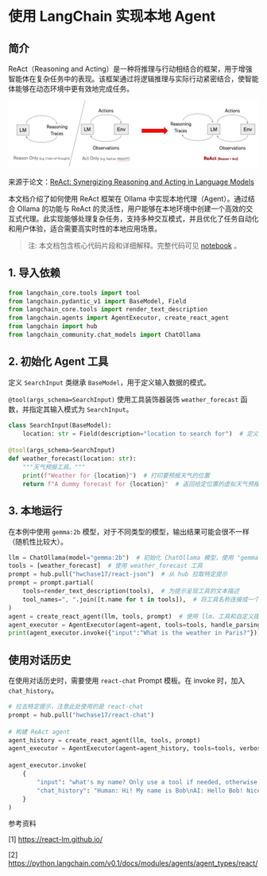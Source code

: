 # 使用 LangChain 实现本地 Agent

## 简介


ReAct（Reasoning and Acting）是一种将推理与行动相结合的框架，用于增强智能体在复杂任务中的表现。该框架通过将逻辑推理与实际行动紧密结合，使智能体能够在动态环境中更有效地完成任务。

![](../images/C7-5-1.png)

来源于论文：[ReAct: Synergizing Reasoning and Acting in Language Models](https://arxiv.org/abs/2210.03629)

本文档介绍了如何使用 ReAct 框架在 Ollama 中实现本地代理（Agent）。通过结合 Ollama 的功能与 ReAct 的灵活性，用户能够在本地环境中创建一个高效的交互式代理。此实现能够处理复杂任务，支持多种交互模式，并且优化了任务自动化和用户体验，适合需要高实时性的本地应用场景。

>注: 本文档包含核心代码片段和详细解释。完整代码可见 [notebook](https://github.com/datawhalechina/handy-ollama/blob/main/notebook/C7/LangChain_Agent/%E4%BD%BF%E7%94%A8LangChain%E5%AE%9E%E7%8E%B0%E6%9C%AC%E5%9C%B0Agent.ipynb) 。

## 1. 导入依赖

```python
from langchain_core.tools import tool  
from langchain.pydantic_v1 import BaseModel, Field
from langchain_core.tools import render_text_description
from langchain.agents import AgentExecutor, create_react_agent
from langchain import hub
from langchain_community.chat_models import ChatOllama
```

## 2. 初始化 Agent 工具

定义 `SearchInput` 类继承 `BaseModel`，用于定义输入数据的模式。

`@tool(args_schema=SearchInput)` 使用工具装饰器装饰 `weather_forecast` 函数，并指定其输入模式为 `SearchInput`。


```python
class SearchInput(BaseModel):
    location: str = Field(description="location to search for")  # 定义一个 Pydantic 模型，用于描述输入模式，并提供描述信息

@tool(args_schema=SearchInput)
def weather_forecast(location: str):
    """天气预报工具。"""
    print(f"Weather for {location}")  # 打印要预报天气的位置
    return f"A dummy forecast for {location}"  # 返回给定位置的虚拟天气预报
```

## 3. 本地运行

在本例中使用 `gemma:2b` 模型，对于不同类型的模型，输出结果可能会很不一样（随机性比较大）。

```python
llm = ChatOllama(model="gemma:2b")  # 初始化 ChatOllama 模型，使用 "gemma:2b"
tools = [weather_forecast]  # 使用 weather_forecast 工具
prompt = hub.pull("hwchase17/react-json")  # 从 hub 拉取特定提示
prompt = prompt.partial(
    tools=render_text_description(tools),  # 为提示呈现工具的文本描述
    tool_names=", ".join([t.name for t in tools]),  # 将工具名称连接成一个以逗号分隔的字符串
)
agent = create_react_agent(llm, tools, prompt)  # 使用 llm、工具和自定义提示创建代理
agent_executor = AgentExecutor(agent=agent, tools=tools, handle_parsing_errors=True, verbose=False, format="json")  # 使用指定参数初始化 AgentExecutor
print(agent_executor.invoke({"input":"What is the weather in Paris?"}))  # 使用测试输入调用代理并打印结果
```

## 使用对话历史

在使用对话历史时，需要使用 `react-chat` Prompt 模板。在 invoke 时，加入 `chat_history`。

```python
# 拉去特定提示，注意此处使用的是 react-chat
prompt = hub.pull("hwchase17/react-chat")

# 构建 ReAct agent
agent_history = create_react_agent(llm, tools, prompt)
agent_executor = AgentExecutor(agent=agent_history, tools=tools, verbose=False)

agent_executor.invoke(
    {
        "input": "what's my name? Only use a tool if needed, otherwise respond with Final Answer",
        "chat_history": "Human: Hi! My name is Bob\nAI: Hello Bob! Nice to meet you",
    }
)
```


参考资料

[1] https://react-lm.github.io/

[2] https://python.langchain.com/v0.1/docs/modules/agents/agent_types/react/